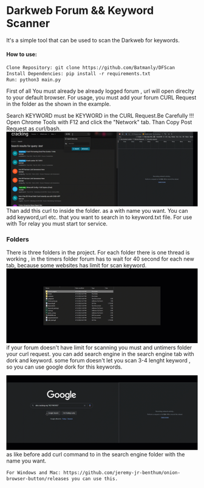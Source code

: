 # Darkweb Forum && Keyword Scanner
It's a simple tool that can be used to scan the Darkweb for keywords.

#### How to use:
```text
Clone Repository: git clone https://github.com/Batmanly/DFScan
Install Dependencies: pip install -r requirements.txt
Run: python3 main.py
```
First of all You must already be already logged forum , url will open direclty to your default browser.
For usage, you must add your forum CURL Request in the folder as the shown in the example.

Search KEYWORD must be KEYWORD in the CURL Request.Be Carefully !!!
Open Chrome Tools with F12 and click the "Network" tab. Than Copy Post Request as curl/bash.
![](keyword.gif)
Than add this curl to inside the folder. as a with name you want.
You can add keyword,url etc. that you want to search in to keyword.txt file.
For use with Tor relay you must start tor service.

### Folders
There is three folders in the project.
For each folder there is one thread is working , in the timers folder forum has to wait for 40 second for each new tab, because some websites has limit for scan keyword.
![](folder.gif)
if your forum doesn't have limit for scanning you must and untimers folder your curl request.
you can add search engine in the search engine tab with dork and keyword. some forum doesn't let you scan 3-4 lenght keyword , so you can use google dork for this keywords.

![](with_dork.gif)
as like before add curl command to in the search engine folder with the name you want.

```text
For Windows and Mac: https://github.com/jeremy-jr-benthum/onion-browser-button/releases you can use this.
```



